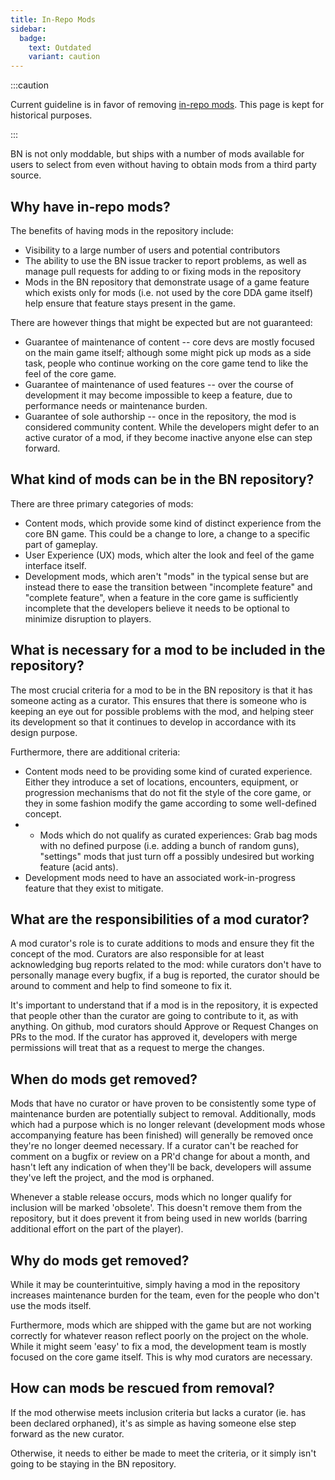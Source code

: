 ```yaml
---
title: In-Repo Mods
sidebar:
  badge:
    text: Outdated
    variant: caution
---
```


:::caution

Current guideline is in favor of removing
[in-repo mods](https://github.com/cataclysmbnteam/Cataclysm-BN/pull/3026). This page is kept for
historical purposes.

:::

BN is not only moddable, but ships with a number of mods available for users to select from even
without having to obtain mods from a third party source.

## Why have in-repo mods?

The benefits of having mods in the repository include:

- Visibility to a large number of users and potential contributors
- The ability to use the BN issue tracker to report problems, as well as manage pull requests for
  adding to or fixing mods in the repository
- Mods in the BN repository that demonstrate usage of a game feature which exists only for mods
  (i.e. not used by the core DDA game itself) help ensure that feature stays present in the game.

There are however things that might be expected but are not guaranteed:

- Guarantee of maintenance of content -- core devs are mostly focused on the main game itself;
  although some might pick up mods as a side task, people who continue working on the core game tend
  to like the feel of the core game.
- Guarantee of maintenance of used features -- over the course of development it may become
  impossible to keep a feature, due to performance needs or maintenance burden.
- Guarantee of sole authorship -- once in the repository, the mod is considered community content.
  While the developers might defer to an active curator of a mod, if they become inactive anyone
  else can step forward.

## What kind of mods can be in the BN repository?

There are three primary categories of mods:

- Content mods, which provide some kind of distinct experience from the core BN game. This could be
  a change to lore, a change to a specific part of gameplay.
- User Experience (UX) mods, which alter the look and feel of the game interface itself.
- Development mods, which aren't "mods" in the typical sense but are instead there to ease the
  transition between "incomplete feature" and "complete feature", when a feature in the core game is
  sufficiently incomplete that the developers believe it needs to be optional to minimize disruption
  to players.

## What is necessary for a mod to be included in the repository?

The most crucial criteria for a mod to be in the BN repository is that it has someone acting as a
curator. This ensures that there is someone who is keeping an eye out for possible problems with the
mod, and helping steer its development so that it continues to develop in accordance with its design
purpose.

Furthermore, there are additional criteria:

- Content mods need to be providing some kind of curated experience. Either they introduce a set of
  locations, encounters, equipment, or progression mechanisms that do not fit the style of the core
  game, or they in some fashion modify the game according to some well-defined concept.
-
  - Mods which do not qualify as curated experiences: Grab bag mods with no defined purpose (i.e.
    adding a bunch of random guns), "settings" mods that just turn off a possibly undesired but
    working feature (acid ants).
- Development mods need to have an associated work-in-progress feature that they exist to mitigate.

## What are the responsibilities of a mod curator?

A mod curator's role is to curate additions to mods and ensure they fit the concept of the mod.
Curators are also responsible for at least acknowledging bug reports related to the mod: while
curators don't have to personally manage every bugfix, if a bug is reported, the curator should be
around to comment and help to find someone to fix it.

It's important to understand that if a mod is in the repository, it is expected that people other
than the curator are going to contribute to it, as with anything. On github, mod curators should
Approve or Request Changes on PRs to the mod. If the curator has approved it, developers with merge
permissions will treat that as a request to merge the changes.

## When do mods get removed?

Mods that have no curator or have proven to be consistently some type of maintenance burden are
potentially subject to removal. Additionally, mods which had a purpose which is no longer relevant
(development mods whose accompanying feature has been finished) will generally be removed once
they're no longer deemed necessary. If a curator can't be reached for comment on a bugfix or review
on a PR'd change for about a month, and hasn't left any indication of when they'll be back,
developers will assume they've left the project, and the mod is orphaned.

Whenever a stable release occurs, mods which no longer qualify for inclusion will be marked
'obsolete'. This doesn't remove them from the repository, but it does prevent it from being used in
new worlds (barring additional effort on the part of the player).

## Why do mods get removed?

While it may be counterintuitive, simply having a mod in the repository increases maintenance burden
for the team, even for the people who don't use the mods itself.

Furthermore, mods which are shipped with the game but are not working correctly for whatever reason
reflect poorly on the project on the whole. While it might seem 'easy' to fix a mod, the development
team is mostly focused on the core game itself. This is why mod curators are necessary.

## How can mods be rescued from removal?

If the mod otherwise meets inclusion criteria but lacks a curator (ie. has been declared orphaned),
it's as simple as having someone else step forward as the new curator.

Otherwise, it needs to either be made to meet the criteria, or it simply isn't going to be staying
in the BN repository.
